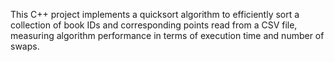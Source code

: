 This C++ project implements a quicksort algorithm to efficiently sort a collection of book IDs and corresponding points read from a CSV file, measuring algorithm performance in terms of execution time and number of swaps.
